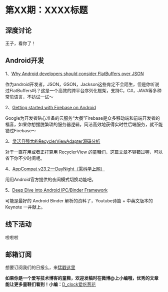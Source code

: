 # 第XX期：XXXX标题

## 深度讨论

[]()

王子，看你了！

## Android开发

1、[Why Android developers should consider FlatBuffers over JSON](https://medium.freecodecamp.com/why-consider-flatbuffer-over-json-2e4aa8d4ed07#.67y9h5cig)

作为android开发者，JSON，GSON，Jackson这些肯定不会陌生，但是你听说过FlatBuffers吗？这是一个高效的跨平台序列化框架，支持C，C#，JAVA等多种常见语言，不妨试一试～

2、[Getting started with Firebase on Android](http://zeroturnaround.com/rebellabs/getting-started-with-firebase-on-android/)

Google为开发者贴心准备的云服务“大餐”Firebase是众多移动端和前端开发者的福音，如果你想摆脱繁琐的服务器逻辑，简洁高效地获得实时性后端服务，就不能错过Firebase～

3、[灵活且强大的RecyclerViewAdapter源码分析](http://www.jianshu.com/p/b1ad50633732#)

对于一直在用或者正打算用 RecyclerView 的童鞋们，这篇文章不容错过喔，可以省下你不少时间呢。

4、[AppCompat v23.2 — DayNight（需科学上网）](https://medium.com/@chrisbanes/appcompat-v23-2-daynight-d10f90c83e94#.4fpke6ktd)

用用Android官方提供的夜间模式切换功能吧。

5、[Deep Dive into Android IPC/Binder Framework](http://diycode.cc/news/394)

可能是最好的 Android Binder 解析的资料了，Youtube诗篇 + 中英文版本的Keynote 一并献上。

## 线下活动

[]()

啦啦啦


## 邮箱订阅

想要订阅我们的日报么，来[猛戳这里](http://list.qq.com/cgi-bin/qf_invite?id=d469993d2c888e971c0fbb2309c4d84256968386b126b967)

**如果你是一个爱写技术博客的童鞋，欢迎发稿时在微博@上小编哦，优秀的文章能让更多童鞋们看到！小编：**[D_clock爱吃葱花](http://weibo.com/2480694892/profile?rightmod=1&wvr=6&mod=personinfo&is_all=1)
